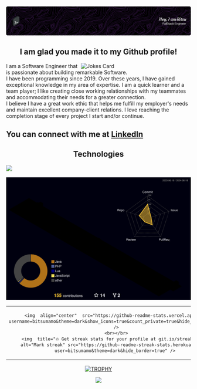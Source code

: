 <!-- ![MasterHead](https://developers.giphy.com/branch/master/static/api-512d36c09662682717108a38bbb5c57d.gif) -->
![MasterHead](./assets/gh-header-image.png)


<!-- <h1 align="center">Hi <img src="https://media.giphy.com/media/hvRJCLFzcasrR4ia7z/giphy.gif" width = "25px">, I'm Bitsu</h1> -->

<div>

  <h2 align="center">I am glad you made it to my Github profile!</h2>
  <div>
    <div width="49%">
      <!-- <img align="right" alt="Coding" width="300" src="https://cdn.dribbble.com/users/1162077/screenshots/3848914/programmer.gif"> -->
    <img align="right" width="300" src="https://readme-jokes.vercel.app/api" alt="Jokes Card" />
    <div>
    <div aligh="left" width="49%">
      <p>
        I am a Software Engineer that is passionate about building remarkable Software.<br>I have been programming since 2019. Over these years, I have gained exceptional knowledge in my area of expertise. I am a quick learner and a team player; I like creating close working relationships with my teammates and accommodating their needs for a greater connection.<br>I believe I have a great work ethic that helps me fulfill my employer's needs and maintain excellent company-client relations. I love reaching the completion stage of every project I start and/or continue.
      </p>
    </div>
  </div>

</div>

## You can connect with me at [LinkedIn](https://www.linkedin.com/in/bitsumamo)

<!-- TODO
  Change technologies layuout
-->
<div>
  <h2 align="center">Technologies</h2>
  <!--tech stack icons-->
  <p width="100%">
    <a href="https://skillicons.dev">
      <img src="https://skillicons.dev/icons?i=java,spring,nodejs,c,cpp,css,docker,sqlite,express,flutter,bootstrap,figma,github,html,idea,prisma,js,linux,lua,mongodb,mysql,neovim,postman,py,react,redux,tailwind,ts,vscode,jquery" />
    </a>
  </p>
<div>

![](./profile-3d-contrib/profile-night-rainbow.svg)


<!--- stats & Trophy (start) -->
<p align="center">
  <!--- stats (start) -->
  <table align="center">
  <tr border="0">
  <td width="50%" align="center">
    
    <img  align="center"  src="https://github-readme-stats.vercel.app/api?username=bitsumamo&theme=dark&show_icons=true&count_private=true&hide_border=true" />
    <br></br>
    <img  title="🔥 Get streak stats for your profile at git.io/streak-stats" alt="Mark streak" src="https://github-readme-streak-stats.herokuapp.com/?user=bitsumamo&theme=dark&hide_border=true" /> 
  </td>

  <td width="50%" align="center">

    <img  align="center"  src="https://github-readme-stats.anuraghazra1.vercel.app/api/top-langs/?username=bitsumamo&theme=dark&hide_border=true&no-bg=true&no-frame=true&langs_count=10"/>
    
    </td>
  </tr>
  </table>
  <!--- stats (end) -->

  <!--- trophy (start) -->
  <div align=center>
    <a href="https://github.com/ryo-ma/github-profile-trophy" title="Go to Source">
        <img align="center" width=84% src="https://github-profile-trophy.vercel.app/?username=bitsumamo&theme=tokyonight&row=1&column=6&margin-h=15&margin-w=15&no-bg=true" alt="TROPHY" />
      </a>
    
  </div>
</p>  

<div align=center>
  <a href="https://visitcount.itsvg.in">
    <img src="https://visitcount.itsvg.in/api?id=bitsumamo&label=Profile%20Views&color=12&icon=5&pretty=true" />
  </a>
</div>      
